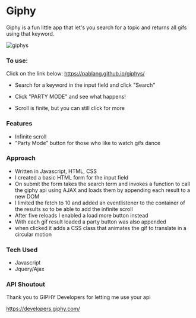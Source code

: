 # Giphy

Giphy is a fun little app that let's you search for a topic and returns all gifs using that keyword.

![giphys](https://user-images.githubusercontent.com/51078359/65926865-a640a000-e43a-11e9-9f7a-688d3569ce4b.gif)

### To use:

Click on the link below:
 https://pablang.github.io/giphys/

 - Search for a keyword in the input field and click "Search"

 - Click "PARTY MODE" and see what happens!

 - Scroll is finite, but you can still click for more

### Features

- Infinite scroll
- "Party Mode" button for those who like to watch gifs dance


### Approach

- Written in Javascript, HTML, CSS
- I created a basic HTML form for the input field
- On submit the form takes the search term and invokes a function to call the giphy api using AJAX and loads them by appending each result to a new DOM
- I limited the fetch to 10 and added an eventlistener to the container of the results so to be able to add the infinite scroll
- After five reloads I enabled a load more button instead
- With each gif result loaded a party button was also appended
- when clicked it adds a CSS class that animates the gif to translate in a circular motion

### Tech Used
- Javascript
- Jquery/Ajax

### API Shoutout
Thank you to GIPHY Developers for letting me use your api

https://developers.giphy.com/








